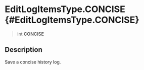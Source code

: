 EditLogItemsType.CONCISE {#EditLogItemsType.CONCISE}
========================

> int **CONCISE**

Description
-----------

Save a concise history log.

